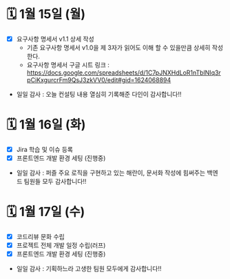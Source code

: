 # 🗓️ 1월 15일 (월)

- [x] 요구사항 명세서 v1.1 상세 작성
    - 기존 요구사항 명세서 v1.0을 제 3자가 읽어도 이해 할 수 있을만큼 상세히 작성한다.
    - 요구사항 명세서 구글 시트 링크 : https://docs.google.com/spreadsheets/d/1C7pJNXHdLoR1nTblNIq3rpCiKxgurcrFm9QsJ3zkVV0/edit#gid=1624068894

- 일일 감사 : 오늘 컨설팅 내용 열심히 기록해준 다인이 감사합니다!!

# 🗓️ 1월 16일 (화)

- [x] Jira 학습 및 이슈 등록
- [x] 프론트엔드 개발 환경 세팅 (진행중)

- 일일 감사 : 퍼즐 주요 로직을 구현하고 있는 해란이, 문서화 작성에 힘써주는 백엔드 팀원들 모두 감사합니다!!

# 🗓️ 1월 17일 (수)

- [x] 코드리뷰 문화 수립
- [x] 프로젝트 전체 개발 일정 수립(러프)
- [x] 프론트엔드 개발 환경 세팅 (진행중)

- 일일 감사 : 기획하느라 고생한 팀원 모두에게 감사합니다!!

